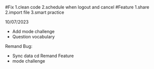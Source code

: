 #Fix
1.clean code
2.schedule when logout and cancel 
#Feature
1.share 
2.import file
3.smart practice

10/07/2023
+ Add mode challenge
+ Question vocabulary

Remand Bug:
+ Sync data
cd
Remand Feature
+ mode challenge